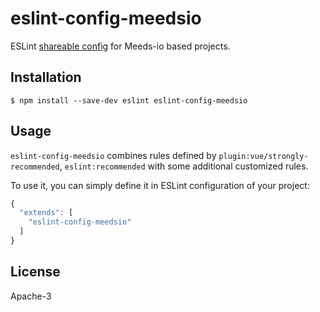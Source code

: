 # eslint-config-meedsio

ESLint [shareable config](http://eslint.org/docs/developer-guide/shareable-configs.html) for Meeds-io based projects.

## Installation

```
$ npm install --save-dev eslint eslint-config-meedsio
```

## Usage

`eslint-config-meedsio` combines rules defined by `plugin:vue/strongly-recommended`, `eslint:recommended` with some additional customized rules.

To use it, you can simply define it in ESLint configuration of your project:
```js
{
  "extends": [
    "eslint-config-meedsio"
  ]
}
```

## License

Apache-3